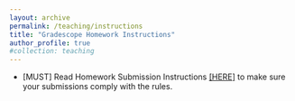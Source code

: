 ```yaml
---
layout: archive
permalink: /teaching/instructions
title: "Gradescope Homework Instructions"
author_profile: true
#collection: teaching
---
```


* [MUST] Read Homework Submission Instructions <a href="https://weiqichu.github.io/files/instructions_hw.pdf">[HERE]</a> to make sure your submissions comply with the rules. 
 
<!-- * Final Project Instructions <a href="https://weiqichu.github.io/files/instructions_project.pdf">[HERE]</a> -->

<!-- * Final Project Ideas <a href="https://weiqichu.github.io/files/final_project_ideas.pdf">[HERE]</a> -->

